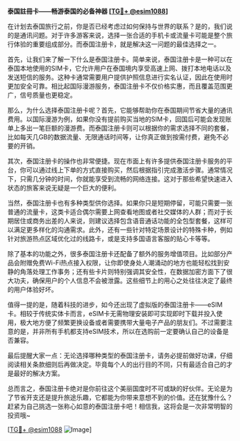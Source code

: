 **泰国註冊卡——畅游泰国的必备神器 [[TG💪+ @esim1088](https://t.me/s/esim1088)]**

在计划去泰国旅行之前，你是否已经考虑过如何保持与世界的联系？是的，我们说的是通讯问题。对于许多游客来说，选择一张合适的手机卡或流量卡可能是整个旅行体验的重要组成部分。而泰国注册卡，就是解决这一问题的最佳选择之一。

首先，让我们来了解一下什么是泰国注册卡。简单来说，泰国注册卡是一种可以在泰国本地使用的SIM卡，它允许用户在泰国境内享受高速上网、拨打本地电话以及发送短信的服务。这种卡通常需要用户提供护照信息进行实名认证，因此在使用时更加安全可靠。相比起国际漫游服务，泰国注册卡不仅价格实惠，而且覆盖范围更广，信号质量也更稳定。

那么，为什么选择泰国注册卡呢？首先，它能够帮助你在泰国期间节省大量的通讯费用。以国际漫游为例，如果你没有提前购买当地的SIM卡，回国后可能会发现账单上多出一笔巨额的漫游费。而泰国注册卡则可以根据你的需求选择不同的套餐，比如每天几GB的数据流量、无限通话时间等，让你真正做到按需付费，避免不必要的开销。

其次，泰国注册卡的操作也非常便捷。现在市面上有许多提供泰国注册卡服务的平台，你可以通过线上下单的方式直接购买，然后根据指引完成激活步骤。通常情况下，只需几分钟的时间，你就能享受到流畅的网络连接。这对于那些希望快速进入状态的旅客来说无疑是一个巨大的便利。

当然，泰国注册卡也有多种类型供你选择。如果你只是短期停留，可能只需要一张普通的流量卡，这类卡适合偶尔需要上网查看地图或者社交媒体的人群；而对于长期居住或商务出差的人来说，则建议选择包含语音通话功能的全包型套餐，这样可以满足更多样化的沟通需求。此外，还有一些针对特定场景设计的特殊卡种，例如针对旅游热点区域优化过的线路卡，或是支持多国语言客服的贴心卡等等。

除了基本的功能之外，很多泰国注册卡还配备了额外的服务增值项目。比如部分产品会附赠免费Wi-Fi热点接入权限，让你即使身处人潮涌动的地方也能轻松找到安静的角落处理工作事务；还有些卡片则特别强调其安全性，在数据加密方面下了很大功夫，确保用户的个人信息不会被泄露。这些细节上的用心之处往往决定了最终的用户体验好坏。

值得一提的是，随着科技的进步，如今还出现了虚拟版的泰国注册卡——eSIM卡。相较于传统实体卡而言，eSIM卡无需物理安装即可实现即时下载并投入使用，极大地方便了频繁更换设备或者需要携带大量电子产品的朋友们。不过需要注意的是，并非所有手机都支持eSIM技术，所以在选购前一定要确认自己的设备是否兼容。

最后提醒大家一点：无论选择哪种类型的泰国注册卡，请务必提前做好功课，仔细阅读相关条款细则后再做决定。毕竟每个人的出行目的不同，只有最适合自己的才是最好的解决方案。

总而言之，泰国注册卡绝对是你前往这个美丽国度时不可或缺的好伙伴。无论是为了节省开支还是提升旅途乐趣，它都能为你带来意想不到的价值。还在犹豫什么？赶紧为自己挑选一张称心如意的泰国注册卡吧！相信我，这将会是一次非常明智的投资哦~

[[TG💪+ @esim1088](https://t.me/s/esim1088) ![Image](https://i.postimg.cc/4NQfJmqS/Snipaste-2025-05-13-00-14-12.png)]